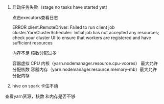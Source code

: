 1. 启动任务失败（stage no tasks have started yet）

    点击executors查看日志

     ERROR client.RemoteDriver: Failed to run client job
     cluster.YarnClusterScheduler: Initial job has not accepted any resources; check your cluster UI to ensure that workers are registered and have sufficient resources

     内存不足
     核数分配过多



     容器虚拟 CPU 内核（yarn.nodemanager.resource.cpu-vcores）    最大允许分配核数
     容器内存（yarn.nodemanager.resource.memory-mb）最大允许分配内存



2. hive on spark 卡住不动

查看yarn资源，核数 和内存是否不够